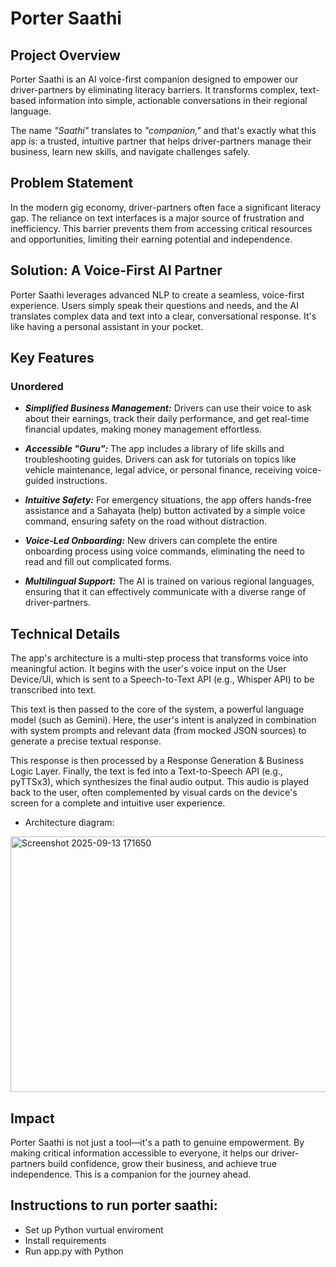 # Porter Saathi

## Project Overview

Porter Saathi is an AI voice-first companion designed to empower our driver-partners by eliminating literacy barriers. It transforms complex, text-based information into simple, actionable conversations in their regional language.

The name _"Saathi"_ translates to _"companion,"_ and that's exactly what this app is: a trusted, intuitive partner that helps driver-partners manage their business, learn new skills, and navigate challenges safely.

## Problem Statement
In the modern gig economy, driver-partners often face a significant literacy gap. The reliance on text interfaces is a major source of frustration and inefficiency. This barrier prevents them from accessing critical resources and opportunities, limiting their earning potential and independence.

## Solution: A Voice-First AI Partner
Porter Saathi leverages advanced NLP to create a seamless, voice-first experience. Users simply speak their questions and needs, and the AI translates complex data and text into a clear, conversational response. It's like having a personal assistant in your pocket.

## Key Features

### Unordered

* **_Simplified Business Management:_** Drivers can use their voice to ask about their earnings, track their daily performance, and get real-time financial updates, making money management effortless.

* **_Accessible "Guru":_** The app includes a library of life skills and troubleshooting guides. Drivers can ask for tutorials on topics like vehicle maintenance, legal advice, or personal finance, receiving voice-guided instructions.

* **_Intuitive Safety:_** For emergency situations, the app offers hands-free assistance and a Sahayata (help) button activated by a simple voice command, ensuring safety on the road without distraction.

* **_Voice-Led Onboarding:_** New drivers can complete the entire onboarding process using voice commands, eliminating the need to read and fill out complicated forms.

* **_Multilingual Support:_** The AI is trained on various regional languages, ensuring that it can effectively communicate with a diverse range of driver-partners.

## Technical Details
The app's architecture is a multi-step process that transforms voice into meaningful action. It begins with the user's voice input on the User Device/UI, which is sent to a Speech-to-Text API (e.g., Whisper API) to be transcribed into text.

This text is then passed to the core of the system, a powerful language model (such as Gemini). Here, the user's intent is analyzed in combination with system prompts and relevant data (from mocked JSON sources) to generate a precise textual response.

This response is then processed by a Response Generation & Business Logic Layer. Finally, the text is fed into a Text-to-Speech API (e.g., pyTTSx3), which synthesizes the final audio output. This audio is played back to the user, often complemented by visual cards on the device's screen for a complete and intuitive user experience.

* Architecture diagram:
<img width="934" height="409" alt="Screenshot 2025-09-13 171650" src="https://github.com/user-attachments/assets/4054adb1-b289-4a41-9ba2-8f4230aed73b" />

## Impact
Porter Saathi is not just a tool—it's a path to genuine empowerment. By making critical information accessible to everyone, it helps our driver-partners build confidence, grow their business, and achieve true independence. This is a companion for the journey ahead.

## Instructions to run porter saathi:
- Set up Python vurtual enviroment
- Install requirements
- Run app.py with Python
